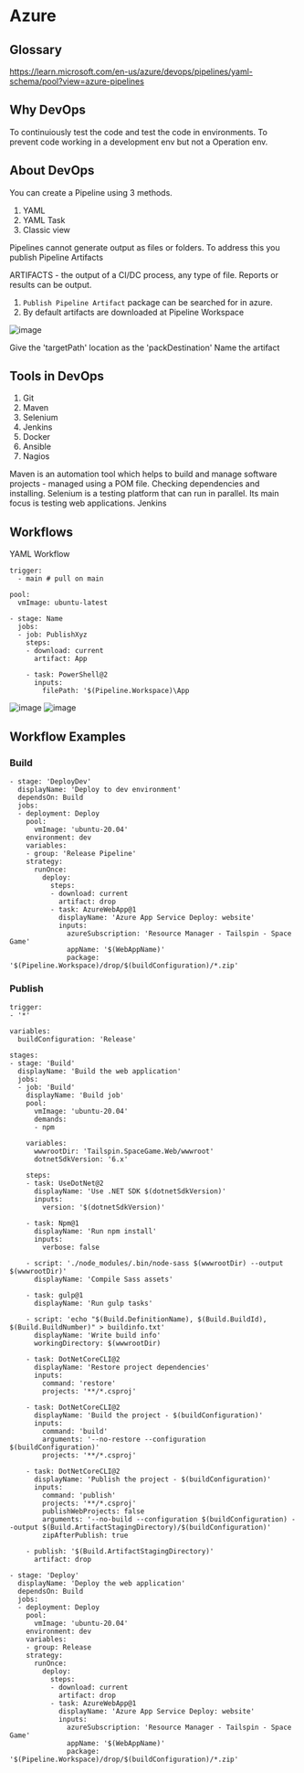 # Azure

## Glossary

https://learn.microsoft.com/en-us/azure/devops/pipelines/yaml-schema/pool?view=azure-pipelines

## Why DevOps

To continuiously test the code and test the code in environments.
To prevent code working in a development env but not a Operation env.

## About DevOps

You can create a Pipeline using 3 methods.

1. YAML
2. YAML Task
3. Classic view

Pipelines cannot generate output as files or folders. To address this you publish Pipeline Artifacts

ARTIFACTS - the output of a CI/DC process, any type of file.
Reports or results can be output.

1. `Publish Pipeline Artifact` package can be searched for in azure.
2. By default artifacts are downloaded at Pipeline Workspace

![image](https://github.com/user-attachments/assets/54915fc3-a544-4eeb-ab81-f658750b1115)

Give the 'targetPath' location as the 'packDestination'
Name the artifact

## Tools in DevOps

1. Git
2. Maven
3. Selenium
4. Jenkins
5. Docker
6. Ansible
7. Nagios

Maven is an automation tool which helps to build and manage software projects - managed using a POM file. Checking dependencies and installing.
Selenium is a testing platform that can run in parallel. Its main focus is testing web applications.
Jenkins 

## Workflows

YAML Workflow

```
trigger:
  - main # pull on main

pool:
  vmImage: ubuntu-latest

- stage: Name
  jobs:
  - job: PublishXyz
    steps:
    - download: current
      artifact: App

    - task: PowerShell@2
      inputs:
        filePath: '$(Pipeline.Workspace)\App
```

![image](https://github.com/user-attachments/assets/af85cb09-20b6-4f88-9973-1e88993a96b6)
![image](https://github.com/user-attachments/assets/daeb704b-aa03-4374-ba81-20daa53a4dda)

## Workflow Examples

### Build

```
- stage: 'DeployDev'
  displayName: 'Deploy to dev environment'
  dependsOn: Build
  jobs:
  - deployment: Deploy
    pool:
      vmImage: 'ubuntu-20.04'
    environment: dev
    variables:
    - group: 'Release Pipeline'
    strategy:
      runOnce:
        deploy:
          steps:
          - download: current
            artifact: drop
          - task: AzureWebApp@1
            displayName: 'Azure App Service Deploy: website'
            inputs:
              azureSubscription: 'Resource Manager - Tailspin - Space Game'
              appName: '$(WebAppName)'
              package: '$(Pipeline.Workspace)/drop/$(buildConfiguration)/*.zip'
```
### Publish 

```
trigger:
- '*'

variables:
  buildConfiguration: 'Release'

stages:
- stage: 'Build'
  displayName: 'Build the web application'
  jobs: 
  - job: 'Build'
    displayName: 'Build job'
    pool:
      vmImage: 'ubuntu-20.04'
      demands:
      - npm

    variables:
      wwwrootDir: 'Tailspin.SpaceGame.Web/wwwroot'
      dotnetSdkVersion: '6.x'

    steps:
    - task: UseDotNet@2
      displayName: 'Use .NET SDK $(dotnetSdkVersion)'
      inputs:
        version: '$(dotnetSdkVersion)'

    - task: Npm@1
      displayName: 'Run npm install'
      inputs:
        verbose: false

    - script: './node_modules/.bin/node-sass $(wwwrootDir) --output $(wwwrootDir)'
      displayName: 'Compile Sass assets'

    - task: gulp@1
      displayName: 'Run gulp tasks'

    - script: 'echo "$(Build.DefinitionName), $(Build.BuildId), $(Build.BuildNumber)" > buildinfo.txt'
      displayName: 'Write build info'
      workingDirectory: $(wwwrootDir)

    - task: DotNetCoreCLI@2
      displayName: 'Restore project dependencies'
      inputs:
        command: 'restore'
        projects: '**/*.csproj'

    - task: DotNetCoreCLI@2
      displayName: 'Build the project - $(buildConfiguration)'
      inputs:
        command: 'build'
        arguments: '--no-restore --configuration $(buildConfiguration)'
        projects: '**/*.csproj'

    - task: DotNetCoreCLI@2
      displayName: 'Publish the project - $(buildConfiguration)'
      inputs:
        command: 'publish'
        projects: '**/*.csproj'
        publishWebProjects: false
        arguments: '--no-build --configuration $(buildConfiguration) --output $(Build.ArtifactStagingDirectory)/$(buildConfiguration)'
        zipAfterPublish: true

    - publish: '$(Build.ArtifactStagingDirectory)'
      artifact: drop

- stage: 'Deploy'
  displayName: 'Deploy the web application'
  dependsOn: Build
  jobs:
  - deployment: Deploy
    pool:
      vmImage: 'ubuntu-20.04'
    environment: dev
    variables:
    - group: Release
    strategy:
      runOnce:
        deploy:
          steps:
          - download: current
            artifact: drop
          - task: AzureWebApp@1
            displayName: 'Azure App Service Deploy: website'
            inputs:
              azureSubscription: 'Resource Manager - Tailspin - Space Game'
              appName: '$(WebAppName)'
              package: '$(Pipeline.Workspace)/drop/$(buildConfiguration)/*.zip'
```
